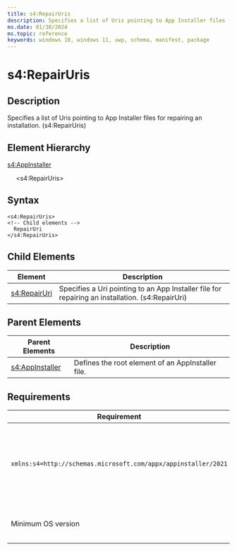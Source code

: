 ```yaml
---
title: s4:RepairUris
description: Specifies a list of Uris pointing to App Installer files for repairing an installation. (s4:RepairUris)
ms.date: 01/30/2024
ms.topic: reference
keywords: windows 10, windows 11, uwp, schema, manifest, package 
---
```


# s4:RepairUris

## Description

Specifies a list of Uris pointing to App Installer files for repairing an installation. (s4:RepairUris)

## Element Hierarchy

[s4:AppInstaller](element-s4-appinstaller.md)

&nbsp;&nbsp;&nbsp;&nbsp; &lt;s4:RepairUris&gt;

## Syntax

```syntax
<s4:RepairUris>
<!-- Child elements -->
  RepairUri
</s4:RepairUris>
```

## Child Elements

| Element | Description |
| -----------| -------------|
| [s4:RepairUri](element-s4-repairuri.md) | Specifies a Uri pointing to an App Installer file for repairing an installation. (s4:RepairUri) |

## Parent Elements

| Parent Elements | Description |
|-----------------|-------------|
| [s4:AppInstaller](element-s4-optionalpackages.md) | Defines the root element of an AppInstaller file. |

## Requirements

| Requirement | Value |
| ---------------| -------------------------------------------------------------|
| `xmlns:s4=http://schemas.microsoft.com/appx/appinstaller/2021` | This namespace is required for features introduced in Windows version 21H2 build 22000 |
| Minimum OS version | Windows version 21H2 build 22000 |

